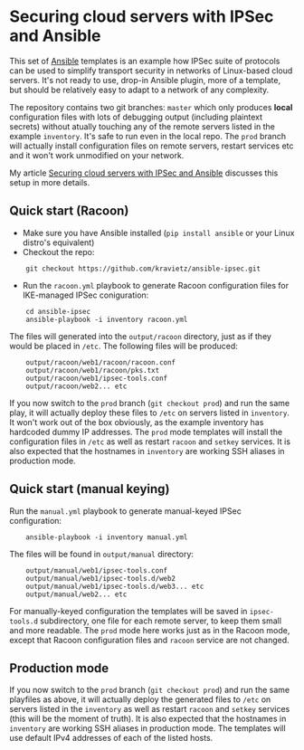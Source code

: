 # Securing cloud servers with IPSec and Ansible

This set of [Ansible](http://docs.ansible.com/index.html) templates is an example how IPSec suite of protocols can be used to simplify transport security in networks of Linux-based cloud servers. It's not ready to use, drop-in Ansible plugin, more of a template,  but should be relatively easy to adapt to a network of any complexity.

The repository contains two git branches: `master` which only produces **local** configuration files with lots of debugging output (including plaintext secrets) without atually touching any of the remote servers listed in the example `inventory`. It's safe to run even in the local repo. The `prod` branch will actually install configuration files on remote servers, restart services etc and it won't work unmodified on your network.

My article [Securing cloud servers with IPSec and Ansible](https://ipsec.pl/node/1173) discusses this setup in more details.

## Quick start (Racoon)
* Make sure you have Ansible installed (`pip install ansible` or your Linux distro's equivalent)
* Checkout the repo:

````
    git checkout https://github.com/kravietz/ansible-ipsec.git
````

* Run the `racoon.yml` playbook to generate Racoon configuration files for IKE-managed IPSec coniguration:

````
    cd ansible-ipsec
    ansible-playbook -i inventory racoon.yml
````

The files will generated into the `output/racoon` directory, just as if they would be placed in `/etc`. The following files will be produced:

````
    output/racoon/web1/racoon/racoon.conf
    output/racoon/web1/racoon/pks.txt
    output/racoon/web1/ipsec-tools.conf
    output/racoon/web2... etc
````

If you now switch to the `prod` branch (`git checkout prod`) and run the same play, it will actually deploy these files to `/etc` on servers listed in `inventory`. It won't work out of the box obviously, as the example inventory has hardcoded dummy IP addresses. The `prod` mode templates will install the configuration files in `/etc` as well as restart `racoon` and `setkey` services. It is also expected that the hostnames in `inventory` are working SSH aliases in production mode.

## Quick start (manual keying)
Run the `manual.yml` playbook to generate manual-keyed IPSec configuration:

````
    ansible-playbook -i inventory manual.yml
````

The files will be found in `output/manual` directory:

````
    output/manual/web1/ipsec-tools.conf
    output/manual/web1/ipsec-tools.d/web2
    output/manual/web1/ipsec-tools.d/web3... etc
    output/manual/web2... etc
````

For manually-keyed configuration the templates will be saved in `ipsec-tools.d` subdirectory, one file for each remote server, to keep them small and more readable. The `prod` mode here works just as in the Racoon mode, except that Racoon configuration files and `racoon` service are not changed.

## Production mode

If you now switch to the `prod` branch (`git checkout prod`) and run the same playfiles as above, it will actually deploy the generated files to `/etc` on servers listed in the `inventory` as  well as restart `racoon` and `setkey` services (this will be the moment of truth). It is also expected that the hostnames in `inventory` are working SSH aliases in production mode. The templates will use default IPv4 addresses of each of the listed hosts.
